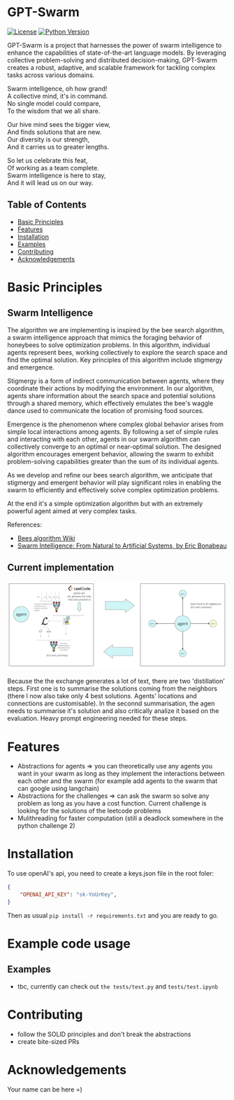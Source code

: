 # GPT-Swarm

[![License](https://img.shields.io/badge/License-Apache_2.0-blue.svg)](https://opensource.org/licenses/Apache-2.0)
[![Python Version](https://img.shields.io/badge/python-3.7+-blue.svg)](https://www.python.org/downloads/)

GPT-Swarm is a project that harnesses the power of swarm intelligence to enhance the capabilities of state-of-the-art language models. By leveraging collective problem-solving and distributed decision-making, GPT-Swarm creates a robust, adaptive, and scalable framework for tackling complex tasks across various domains.

Swarm intelligence, oh how grand!\
A collective mind, it's in command.\
No single model could compare,\
To the wisdom that we all share.

Our hive mind sees the bigger view,\
And finds solutions that are new.\
Our diversity is our strength,\
And it carries us to greater lengths.

So let us celebrate this feat,\
Of working as a team complete.\
Swarm intelligence is here to stay,\
And it will lead us on our way.

## Table of Contents

- [Basic Principles](#basic-principles)
- [Features](#features)
- [Installation](#installation)
- [Examples](#examples)
- [Contributing](#contributing)
- [Acknowledgements](#acknowledgements)

# Basic Principles

## Swarm Intelligence
The algorithm we are implementing is inspired by the bee search algorithm, a swarm intelligence approach that mimics the foraging behavior of honeybees to solve optimization problems. In this algorithm, individual agents represent bees, working collectively to explore the search space and find the optimal solution. Key principles of this algorithm include stigmergy and emergence.

Stigmergy is a form of indirect communication between agents, where they coordinate their actions by modifying the environment. In our algorithm, agents share information about the search space and potential solutions through a shared memory, which effectively emulates the bee's waggle dance used to communicate the location of promising food sources.

Emergence is the phenomenon where complex global behavior arises from simple local interactions among agents. By following a set of simple rules and interacting with each other, agents in our swarm algorithm can collectively converge to an optimal or near-optimal solution. The designed algorithm encourages emergent behavior, allowing the swarm to exhibit problem-solving capabilities greater than the sum of its individual agents.

As we develop and refine our bees search algorithm, we anticipate that stigmergy and emergent behavior will play significant roles in enabling the swarm to efficiently and effectively solve complex optimization problems.

At the end it's a simple optimization algorithm but with an extremely powerful agent aimed at very complex tasks.

References:
- [Bees algorithm Wiki](https://en.wikipedia.org/wiki/Bees_algorithm)
- [Swarm Intelligence: From Natural to Artificial Systems, by Eric Bonabeau](https://www.amazon.de/Swarm-Intelligence-Artificial-Institute-Complexity/dp/0195131592/ref=sr_1_1?__mk_de_DE=%C3%85M%C3%85%C5%BD%C3%95%C3%91&crid=2IE2ONY3K49RV&keywords=swarm+intelligence+from+natural+to+artificial+systems&qid=1681176913&sprefix=swarm+intelligence+from+natural+to+artificial+systems%2Caps%2C73&sr=8-1)

## Current implementation
<p align="center">
  <img src="diagram.png" alt="Project diagram" width="1080">
</p>

Because the the exchange generates a lot of text, there are two 'distillation' steps. First one is to summarise the solutions coming from the neighbors (there I now also take only 4 best solutions. Agents' locations and connections are customisable). In the seconnd summarisation, the agen needs to summarise it's solution and also critically analize it based on the evaluation. Heavy prompt engineering needed for these steps. 

# Features

- Abstractions for agents => you can theoretically use any agents you want in your swarm as long as they implement the interactions between each other and the swarm (for example add agents to the swarm that can google using langchain)
- Abstractions for the challenges => can ask the swarm so solve any problem as long as you have a cost function.
Current challenge is looking for the solutions of the leetcode problems
- Mulithreading for faster computation (still a deadlock somewhere in the python challenge 2)

# Installation

To use openAI's api, you need to create a keys.json file in the root foler:
```json
{
    "OPENAI_API_KEY": "sk-YoUrKey",
}
```

Then as usual `pip install -r requirements.txt` and you are ready to go.

# Example code usage
## Examples
- tbc, currently can check out `the tests/test.py` and `tests/test.ipynb`

# Contributing

- follow the SOLID principles and don't break the abstractions
- create bite-sized PRs

# Acknowledgements

Your name can be here =)